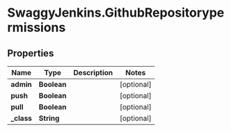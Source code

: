 # SwaggyJenkins.GithubRepositorypermissions

## Properties
Name | Type | Description | Notes
------------ | ------------- | ------------- | -------------
**admin** | **Boolean** |  | [optional] 
**push** | **Boolean** |  | [optional] 
**pull** | **Boolean** |  | [optional] 
**_class** | **String** |  | [optional] 


